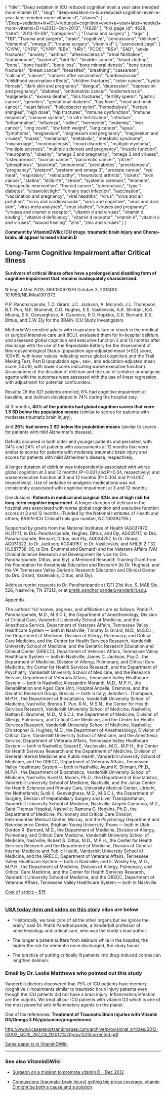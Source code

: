 {
    "title": "Deep sedation in ICU reduced cognition even a year later (needed more vitamin D)",
    "slug": "deep-sedation-in-icu-reduced-cognition-even-a-year-later-needed-more-vitamin-d",
    "aliases": [
        "/Deep+sedation+in+ICU+reduced+cognition+even+a+year+later+needed+more+vitamin+D+\u2013+Oct+2013",
        "/4628"
    ],
    "tiki_page_id": 4628,
    "date": "2013-10-06",
    "categories": [
        "Trauma and surgery"
    ],
    "tags": [
        "TBI",
        "Trauma and surgery",
        "brain",
        "cognitive",
        "concussions",
        "delirium",
        "dementia",
        "omega 3",
        "trauma surgery",
        "vitamin d"
    ],
    "associated_tags": [
        "CYPA",
        "CYPB",
        "CYPR",
        "EBV",
        "HRV",
        "PCOS",
        "RSV",
        "SAD",
        "ankle fractures",
        "anxiety",
        "asthma",
        "atherosclerosis",
        "atrial fibrillation",
        "autoimmune",
        "bacteria",
        "bird flu",
        "bladder cancer",
        "blood clotting",
        "bone",
        "bone health",
        "bone loss",
        "bone mineral density",
        "bone stress fractures",
        "breast cancer",
        "breastfed",
        "breathing",
        "caesarean",
        "calcium",
        "cancer",
        "cancers after vaccination",
        "cardiovascular",
        "childhood vaccination effects",
        "children fractures",
        "colon cancer",
        "cystic fibrosis",
        "dark skin and pregnancy",
        "dengue",
        "depression",
        "depression and pregnancy",
        "diabetes",
        "endometrial cancer",
        "endometriosis",
        "epigenetics",
        "excess deaths",
        "falls fractures",
        "fertility sperm",
        "gastric cancer",
        "genetics",
        "gestational diabetes",
        "hay fever",
        "head and neck cancer",
        "heart failure",
        "helicobacter pylori",
        "hemodialysis",
        "herpes shingles",
        "high dose",
        "hip fractures",
        "immune dysfunction",
        "immune response",
        "immune system",
        "in vitro fertilization",
        "infection",
        "inflammation",
        "influenza",
        "iodine",
        "ivermectin",
        "leukemia",
        "liver cancer",
        "long covid",
        "low birth weight",
        "lung cancer",
        "lupus",
        "lymphoma",
        "magnesium",
        "magnesium and pregnancy",
        "magnesium and viruses",
        "masks",
        "melanoma",
        "metabolic",
        "metabolic syndrome",
        "miscarriage",
        "mononucleosis",
        "mood disorders",
        "multiple myeloma",
        "multiple sclerosis",
        "multiple sclerosis and pregnancy",
        "muscle function",
        "neuropathy",
        "obesity",
        "omega 3 and pregnancy",
        "omega 3 and viruses",
        "osteoporosis",
        "ovarian cancer",
        "pancreatic cancer",
        "pfizer",
        "phosphorus",
        "placenta",
        "pneumonia",
        "prediabetes",
        "preeclampsia",
        "pregnancy",
        "preterm",
        "preterm and omega 3",
        "prostate cancer",
        "red meat",
        "respiratory",
        "retinopathy",
        "rheumatoid arthritis",
        "rickets",
        "skin cancer",
        "statins",
        "stillbirth",
        "stroke",
        "systemic sclerosis",
        "telomere",
        "therapeutic intervention",
        "thyroid cancer",
        "tuberculosis",
        "type 1 diabetes",
        "ultraviolet light",
        "urinary tract infection",
        "vaccination",
        "vaccination and pregnancy",
        "viral hepatitis",
        "virus",
        "virus and air pollution",
        "virus and cardiovascular",
        "virus and cognitive",
        "virus and dark skin",
        "virus meta analyses",
        "virus studies",
        "viruses and pregnancy",
        "viruses and vitamin d receptor",
        "vitamin d and viruses",
        "vitamin d binding",
        "vitamin d deficiency",
        "vitamin d receptor",
        "vitamin k",
        "vitamin k and viruses",
        "wound healing",
        "zinc",
        "zinc and viruses"
    ]
}


**Comment by VitaminDWiki: ICU drugs. traumatic brain injury and Chemo-brain: all appear to need vitamin D** 

## Long-Term Cognitive Impairment after Critical Illness

#### Survivors of critical illness often have a prolonged and disabling form of cognitive impairment that remains inadequately characterized.

N Engl J Med 2013; 369:1306-1316 October 3, 2013DOI: 10.1056/NEJMoa1301372

P.P. Pandharipande, T.D. Girard, J.C. Jackson, A. Morandi, J.L. Thompson, B.T. Pun, N.E. Brummel, C.G. Hughes, E.E. Vasilevskis, A.K. Shintani, K.G. Moons, S.K. Geevarghese, A. Canonico, R.O. Hopkins, G.R. Bernard, R.S. Dittus, and E.W. Ely for the BRAIN-ICU Study Investigators

Methods:We enrolled adults with respiratory failure or shock in the medical or surgical intensive care unit (ICU), evaluated them for in-hospital delirium, and assessed global cognition and executive function 3 and 12 months after discharge with the use of the Repeatable Battery for the Assessment of Neuropsychological Status (population age-adjusted mean <span>[±SD]</span> score, 100±15, with lower values indicating worse global cognition) and the Trail Making Test, Part B (population age-, sex-, and education-adjusted mean score, 50±10, with lower scores indicating worse executive function). Associations of the duration of delirium and the use of sedative or analgesic agents with the outcomes were assessed with the use of linear regression, with adjustment for potential confounders.

Results: Of the 821 patients enrolled, 6% had cognitive impairment at baseline, and delirium developed in 74% during the hospital stay. 

At 3 months,  **40% of the patients had global cognition scores that were 1.5 SD below the population means** (similar to scores for patients with moderate traumatic brain injury), 

And  **26% had scores 2 SD below the population means**  (similar to scores for patients with mild Alzheimer's disease). 

Deficits occurred in both older and younger patients and persisted, with 34% and 24% of all patients with assessments at 12 months that were similar to scores for patients with moderate traumatic brain injury and scores for patients with mild Alzheimer's disease, respectively. 

A longer duration of delirium was independently associated with worse global cognition at 3 and 12 months (P=0.001 and P=0.04, respectively) and worse executive function at 3 and 12 months (P=0.004 and P=0.007, respectively). Use of sedative or analgesic medications was not consistently associated with cognitive impairment at 3 and 12 months.

Conclusions:  **Patients in medical and surgical ICUs are at high risk for long-term cognitive impairment.**  A longer duration of delirium in the hospital was associated with worse global cognition and executive function scores at 3 and 12 months. (Funded by the National Institutes of Health and others; BRAIN-ICU ClinicalTrials.gov number, NCT00392795.)

Supported by grants from the National Institutes of Health (AG027472; HL111111, to Drs. Pandharipande, Hughes, Dittus, and Ely; AG035117, to Drs. Pandharipande, Bernard, Dittus, and Ely; AG034257, to Dr. Girard; AG031322, to Dr. Jackson; AG040157, to Dr. Vasilevskis; and NHLBI 2 T32 HL087738-06, to Drs. Brummel and Bernard) and the Veterans Affairs (VA) Clinical Science Research and Development Service (to Drs. Pandharipande, Dittus, and Ely), a Mentored Research Training Grant from the Foundation for Anesthesia Education and Research (to Dr. Hughes), and the VA Tennessee Valley Geriatric Research Education and Clinical Center (to Drs. Girard, Vasilevskis, Dittus, and Ely).

Address reprint requests to Dr. Pandharipande at 1211 21st Ave. S, MAB Ste. 526, Nashville, TN 37212, or at pratik.pandharipande@vanderbilt.edu.

Appendix

The authors' full names, degrees, and affiliations are as follows: Pratik P. Pandharipande, M.D., M.S.C.I., the Department of Anesthesiology, Division of Critical Care, Vanderbilt University School of Medicine, and the Anesthesia Service, Department of Veterans Affairs, Tennessee Valley Healthcare System — both in Nashville; Timothy D. Girard, M.D., M.S.C.I., the Department of Medicine, Division of Allergy, Pulmonary, and Critical Care Medicine, and the Center for Health Services Research, Vanderbilt University School of Medicine, and the Geriatric Research Education and Clinical Center (GRECC), Department of Veterans Affairs, Tennessee Valley Healthcare System — both in Nashville; James C. Jackson, Psy.D., the Department of Medicine, Division of Allergy, Pulmonary, and Critical Care Medicine, the Center for Health Services Research, and the Department of Psychiatry, Vanderbilt University School of Medicine, and the Research Service, Department of Veterans Affairs, Tennessee Valley Healthcare System — both in Nashville; Alessandro Morandi, M.D., M.P.H., the Rehabilitation and Aged Care Unit, Hospital Ancelle, Cremona, and the Geriatric Research Group, Brescia — both in Italy; Jennifer L. Thompson, M.P.H., the Department of Biostatistics, Vanderbilt University School of Medicine, Nashville; Brenda T. Pun, R.N., M.S.N., the Center for Health Services Research, Vanderbilt University School of Medicine, Nashville; Nathan E. Brummel, M.D., M.S.C.I., the Department of Medicine, Division of Allergy, Pulmonary, and Critical Care Medicine, and the Center for Health Services Research, Vanderbilt University School of Medicine, Nashville; Christopher G. Hughes, M.D., the Department of Anesthesiology, Division of Critical Care, Vanderbilt University School of Medicine, and the Anesthesia Service, Department of Veterans Affairs, Tennessee Valley Healthcare System — both in Nashville; Eduard E. Vasilevskis, M.D., M.P.H., the Center for Health Services Research and the Department of Medicine, Division of General Internal Medicine and Public Health, Vanderbilt University School of Medicine, and the GRECC, Department of Veterans Affairs, Tennessee Valley Healthcare System — both in Nashville; Ayumi K. Shintani, Ph.D., M.P.H., the Department of Biostatistics, Vanderbilt University School of Medicine, Nashville; Karel G. Moons, Ph.D., the Department of Biostatistics, Vanderbilt University School of Medicine, Nashville, and the Julius Center for Health Sciences and Primary Care, University Medical Center, Utrecht, the Netherlands; Sunil K. Geevarghese, M.D., M.S.C.I., the Department of Surgery, Division of Hepatobiliary Surgery and Liver Transplantation, Vanderbilt University School of Medicine, Nashville; Angelo Canonico, M.D., Saint Thomas Hospital, Nashville; Ramona O. Hopkins, Ph.D., the Department of Medicine, Pulmonary and Critical Care Division, Intermountain Medical Center, Murray, and the Psychology Department and Neuroscience Center, Brigham Young University, Provo — both in Utah; Gordon R. Bernard, M.D., the Department of Medicine, Division of Allergy, Pulmonary, and Critical Care Medicine, Vanderbilt University School of Medicine, Nashville; Robert S. Dittus, M.D., M.P.H., the Center for Health Services Research and the Department of Medicine, Division of General Internal Medicine and Public Health, Vanderbilt University School of Medicine, and the GRECC, Department of Veterans Affairs, Tennessee Valley Healthcare System — both in Nashville; and E. Wesley Ely, M.D., M.P.H., the Department of Medicine, Division of Allergy, Pulmonary, and Critical Care Medicine, and the Center for Health Services Research, Vanderbilt University School of Medicine, and the GRECC, Department of Veterans Affairs, Tennessee Valley Healthcare System — both in Nashville.

[Cost of article – $15](http://www.nejm.org/doi/full/10.1056/NEJMoa1301372%20)

---

### [USA today item and video on this story](http://www.usatoday.com/story/news/nation/2013/10/02/study-icu-coma-brain-impairment/2912441/) clips are below

* "Historically, we take care of all the other organs but we ignore the brain," said Dr. Pratik Pandharipande, a Vanderbilt professor of anesthesiology and critical care, who was the study's lead author.

* The longer a patient suffers from delirium while in the hospital, the higher the risk for dementia once discharged, the study found. 

* The practice of putting critically ill patients into drug-induced comas can lengthen delirium.

### Email by Dr. Leslie Matthews who pointed out this study

Vanderbilt doctors discovered that 75% of ICU patients have memory (cognitive ) impairments similar to traumatic brain injury patients even though the ICU patients did not have a brain injury. Inflammation/infection are the culprits. We treat all our ICU patients with vitamin D3 which is one of the most powerful anti-inflammatory agents on the planet.

One of his references:  **Treatment of Traumatic Brain Injuries with Vitamin D3/Omega 3 FA/glutamine/progesterone**  

http://www.ijcasereportsandimages.com/archive/provisional_articles/2013-03/02_IJCRI_287_CS_112012%20prov%20corrected.pdf 

[Same paper is in VitaminDWiki](/tags/same-paper-is-in-vitamindwiki.html)

---

### See also VitaminDWiki

* [Surgeon on a mission to promote vitamin D - Dec 2012](/posts/surgeon-on-a-mission-to-promote-vitamin-d)

* [Concussions (traumatic brain injury) getting big press coverage, vitamin D might be both a cause and a solution](/tags/concussions-traumatic-brain-injury-getting-big-press-coverage-vitamin-d-might-be-both-a-cause-and-a-solution.html)